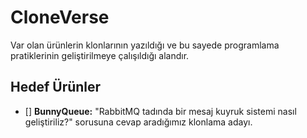 # CloneVerse
Var olan ürünlerin klonlarının yazıldığı ve bu sayede programlama pratiklerinin geliştirilmeye çalışıldığı alandır.

## Hedef Ürünler

- [] __BunnyQueue:__ "RabbitMQ tadında bir mesaj kuyruk sistemi nasıl geliştiriliz?" sorusuna cevap aradığımız klonlama adayı.
